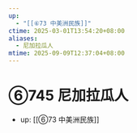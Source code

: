 ```yaml
---
up:
  - "[[⑥73 中美洲民族]]"
ctime: 2025-03-01T13:54:20+08:00
aliases:
  - 尼加拉瓜人
mtime: 2025-09-09T12:37:04+08:00
---
```


# ⑥745 尼加拉瓜人

- up: [[⑥73 中美洲民族]]
